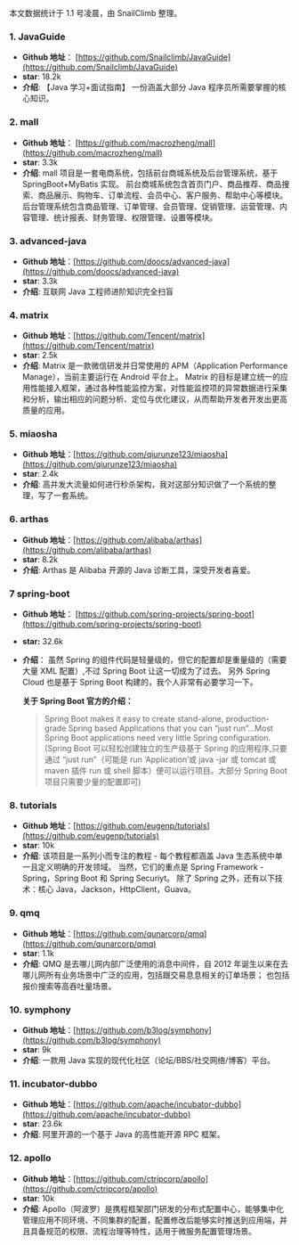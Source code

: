本文数据统计于 1.1 号凌晨，由 SnailClimb 整理。

### 1. JavaGuide

- **Github 地址**： [https://github.com/Snailclimb/JavaGuide](https://github.com/Snailclimb/JavaGuide)
- **star**: 18.2k
- **介绍**: 【Java 学习+面试指南】 一份涵盖大部分 Java 程序员所需要掌握的核心知识。

### 2. mall

- **Github 地址**： [https://github.com/macrozheng/mall](https://github.com/macrozheng/mall)
- **star**: 3.3k
- **介绍**: mall 项目是一套电商系统，包括前台商城系统及后台管理系统，基于 SpringBoot+MyBatis 实现。 前台商城系统包含首页门户、商品推荐、商品搜索、商品展示、购物车、订单流程、会员中心、客户服务、帮助中心等模块。 后台管理系统包含商品管理、订单管理、会员管理、促销管理、运营管理、内容管理、统计报表、财务管理、权限管理、设置等模块。

### 3. advanced-java

- **Github 地址**：[https://github.com/doocs/advanced-java](https://github.com/doocs/advanced-java)
- **star**: 3.3k
- **介绍**: 互联网 Java 工程师进阶知识完全扫盲

### 4. matrix

- **Github 地址**：[https://github.com/Tencent/matrix](https://github.com/Tencent/matrix)
- **star**: 2.5k
- **介绍**: Matrix 是一款微信研发并日常使用的 APM（Application Performance Manage），当前主要运行在 Android 平台上。 Matrix 的目标是建立统一的应用性能接入框架，通过各种性能监控方案，对性能监控项的异常数据进行采集和分析，输出相应的问题分析、定位与优化建议，从而帮助开发者开发出更高质量的应用。

### 5. miaosha

- **Github 地址**：[https://github.com/qiurunze123/miaosha](https://github.com/qiurunze123/miaosha)
- **star**: 2.4k
- **介绍**: 高并发大流量如何进行秒杀架构，我对这部分知识做了一个系统的整理，写了一套系统。

### 6. arthas

- **Github 地址**：[https://github.com/alibaba/arthas](https://github.com/alibaba/arthas)
- **star**: 8.2k
- **介绍**: Arthas 是 Alibaba 开源的 Java 诊断工具，深受开发者喜爱。

### 7 spring-boot

- **Github 地址**： [https://github.com/spring-projects/spring-boot](https://github.com/spring-projects/spring-boot)
- **star:** 32.6k
- **介绍**： 虽然 Spring 的组件代码是轻量级的，但它的配置却是重量级的（需要大量 XML 配置）,不过 Spring Boot 让这一切成为了过去。 另外 Spring Cloud 也是基于 Spring Boot 构建的，我个人非常有必要学习一下。

  **关于 Spring Boot 官方的介绍：**

  > Spring Boot makes it easy to create stand-alone, production-grade Spring based Applications that you can “just run”…Most Spring Boot applications need very little Spring configuration.(Spring Boot 可以轻松创建独立的生产级基于 Spring 的应用程序,只要通过 “just run”（可能是 run ‘Application’或 java -jar 或 tomcat 或 maven 插件 run 或 shell 脚本）便可以运行项目。大部分 Spring Boot 项目只需要少量的配置即可)

### 8. tutorials

- **Github 地址**：[https://github.com/eugenp/tutorials](https://github.com/eugenp/tutorials)
- **star**: 10k
- **介绍**: 该项目是一系列小而专注的教程 - 每个教程都涵盖 Java 生态系统中单一且定义明确的开发领域。 当然，它们的重点是 Spring Framework - Spring，Spring Boot 和 Spring Securiyt。 除了 Spring 之外，还有以下技术：核心 Java，Jackson，HttpClient，Guava。

### 9. qmq

- **Github 地址**：[https://github.com/qunarcorp/qmq](https://github.com/qunarcorp/qmq)
- **star**: 1.1k
- **介绍**: QMQ 是去哪儿网内部广泛使用的消息中间件，自 2012 年诞生以来在去哪儿网所有业务场景中广泛的应用，包括跟交易息息相关的订单场景； 也包括报价搜索等高吞吐量场景。

### 10. symphony

- **Github 地址**：[https://github.com/b3log/symphony](https://github.com/b3log/symphony)
- **star**: 9k
- **介绍**: 一款用 Java 实现的现代化社区（论坛/BBS/社交网络/博客）平台。

### 11. incubator-dubbo

- **Github 地址**：[https://github.com/apache/incubator-dubbo](https://github.com/apache/incubator-dubbo)
- **star**: 23.6k
- **介绍**: 阿里开源的一个基于 Java 的高性能开源 RPC 框架。

### 12. apollo

- **Github 地址**：[https://github.com/ctripcorp/apollo](https://github.com/ctripcorp/apollo)
- **star**: 10k
- **介绍**: Apollo（阿波罗）是携程框架部门研发的分布式配置中心，能够集中化管理应用不同环境、不同集群的配置，配置修改后能够实时推送到应用端，并且具备规范的权限、流程治理等特性，适用于微服务配置管理场景。
